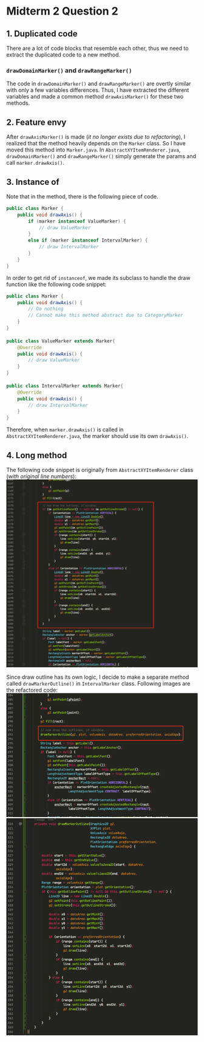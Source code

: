 # Midterm 2 Question 2

## 1. Duplicated code 

There are a lot of code blocks that resemble each other, thus we need to extract the duplicated code to a new method.

### `drawDomainMarker()` and `drawRangeMarker()`

The code in `drawDomainMarker()` and `drawRangeMarker()` are overtly similar with only a few variables differences. 
Thus, I have extracted the different variables and made a common method `drawAxisMarker()` for these two methods.


## 2. Feature envy

After `drawAxisMarker()` is made (*it no longer exists due to refactoring*), I realized that the method heavily depends on the `Marker` class.
So I have moved this method into `Marker.java`. In `AbstractXYItemRenderer.java`, `drawDomainMarker()` and `drawRangeMarker()` simply generate the params and call `marker.drawAxis()`.

## 3. Instance of

Note that in the method, there is the following piece of code.

```java
public class Marker {
    public void drawAxis() {
        if (marker instanceof ValueMarker) {
            // draw ValueMarker
        }
        else if (marker instanceof IntervalMarker) {
            // draw IntervalMarker
        }
    }
} 
```
In order to get rid of `instanceof`, we made its subclass to handle the draw function like the following code snippet:
```java
public class Marker {
    public void drawAxis() {
        // Do nothing
        // Cannot make this method abstract due to CategoryMarker
    }
} 

public class ValueMarker extends Marker{
    @Override
    public void drawAxis() {
        // draw ValueMarker
    }
}

public class IntervalMarker extends Marker{
    @Override
    public void drawAxis() {
        // draw IntervalMarker
    }
}
```

Therefore, when `marker.drawAxis()` is called in `AbstractXYItemRenderer.java`, the marker should use its own `drawAxis()`.

## 4. Long method

The following code snippet is originally from `AbstractXYItemRenderer` class (*with original line numbers*):
![img01](./img/img01.jpg)

Since draw outline has its own logic, I decide to make a separate method called `drawMarkerOutline()` in `IntervalMarker` class.
Following images are the refactored code:
![img02](./img/img02.jpg)
![img03](./img/img03.jpg)
